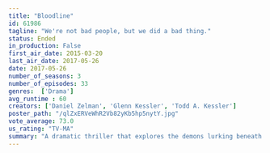```yaml
---
title: "Bloodline"
id: 61986
tagline: "We're not bad people, but we did a bad thing."
status: Ended
in_production: False
first_air_date: 2015-03-20
last_air_date: 2017-05-26
date: 2017-05-26
number_of_seasons: 3
number_of_episodes: 33
genres:  ['Drama']
avg_runtime : 60
creators: ['Daniel Zelman', 'Glenn Kessler', 'Todd A. Kessler']
poster_path: "/qlZxERVeWhR2Vb82yKb5hp5nytY.jpg"
vote_average: 73.0
us_rating: "TV-MA"
summary: "A dramatic thriller that explores the demons lurking beneath the surface of a contemporary American family. The Rayburns are hard-working pillars of their Florida Keys community. But when the black sheep son comes home for the 45th anniversary of his parents' hotel, he threatens to expose the Rayburns' dark secrets and shameful past, pushing his siblings to the limits of family loyalty."
---
```


